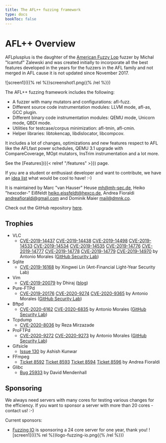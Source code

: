```yaml
---
title: The AFL++ fuzzing framework
type: docs
bookToc: false
---
```


# AFL++ Overview

AFLplusplus is the daughter of the [American Fuzzy Lop](http://lcamtuf.coredump.cx/afl/) fuzzer by Michal "lcamtuf" Zalewski and was created initially to incorporate all the best features developed in the years for the fuzzers in the AFL family and not merged in AFL cause it is not updated since November 2017.

![screen1]({{% rel %}}screenshot1.png{{% /rel %}})

The AFL++ fuzzing framework includes the following:

+ A fuzzer with many mutators and configurations: afl-fuzz.
+ Different source code instrumentation modules: LLVM mode, afl-as, GCC plugin.
+ Different binary code instrumentation modules: QEMU mode, Unicorn mode, QBDI mode.
+ Utilities for testcase/corpus minimization: afl-tmin, afl-cmin.
+ Helper libraries: libtokencap, libdislocator, libcompcov.

It includes a lot of changes, optimizations and new features respect to AFL like the AFLfast power schedules, QEMU 3.1 upgrade with CompareCoverage, MOpt mutators, InsTrim instrumentation and a lot more.

See the [Features]({{< relref "/features" >}}) page.

If you are a student or enthusiast developer and want to contribute, we have an [idea list](https://github.com/AFLplusplus/AFLplusplus/blob/master/docs/ideas.md) what would be cool to have! :-)

It is maintained by Marc "van Hauser" Heuse <mh@mh-sec.de>, Heiko "hexcoder-" Eißfeldt <heiko.eissfeldt@hexco.de>, Andrea Fioraldi <andreafioraldi@gmail.com> and Dominik Maier <mail@dmnk.co>.

Check out the GitHub repository [here](https://github.com/AFLplusplus/AFLplusplus).

## Trophies

+ VLC
  * [CVE-2019-14437](https://cve.mitre.org/cgi-bin/cvename.cgi?name=CVE-2019-14437) [CVE-2019-14438](https://cve.mitre.org/cgi-bin/cvename.cgi?name=CVE-2019-14438) [CVE-2019-14498](https://cve.mitre.org/cgi-bin/cvename.cgi?name=CVE-2019-14498) [CVE-2019-14533](https://cve.mitre.org/cgi-bin/cvename.cgi?name=CVE-2019-14533) [CVE-2019-14534](https://cve.mitre.org/cgi-bin/cvename.cgi?name=CVE-2019-14534) [CVE-2019-14535](https://cve.mitre.org/cgi-bin/cvename.cgi?name=CVE-2019-14535) [CVE-2019-14776](https://cve.mitre.org/cgi-bin/cvename.cgi?name=CVE-2019-14776) [CVE-2019-14777](https://cve.mitre.org/cgi-bin/cvename.cgi?name=CVE-2019-14777) [CVE-2019-14778](https://cve.mitre.org/cgi-bin/cvename.cgi?name=CVE-2019-14778) [CVE-2019-14779](https://cve.mitre.org/cgi-bin/cvename.cgi?name=CVE-2019-14779) [CVE-2019-14970](https://cve.mitre.org/cgi-bin/cvename.cgi?name=CVE-2019-14970) by Antonio Morales ([GitHub Security Lab](https://securitylab.github.com/research/vlc-vulnerability-heap-overflow))
+ Sqlite
  * [CVE-2019-16168](https://cve.mitre.org/cgi-bin/cvename.cgi?name=CVE-2019-16168) by Xingwei Lin (Ant-Financial Light-Year Security Lab)
+ Vim
  * [CVE-2019-20079](https://cve.mitre.org/cgi-bin/cvename.cgi?name=CVE-2019-20079) by Dhiraj ([blog](https://www.inputzero.io/2020/03/fuzzing-vim.html))
+ Pure-FTPd
  * [CVE-2019-20176](https://cve.mitre.org/cgi-bin/cvename.cgi?name=CVE-2019-20176) [CVE-2020-9274](https://cve.mitre.org/cgi-bin/cvename.cgi?name=CVE-2019-14437) [CVE-2020-9365](https://cve.mitre.org/cgi-bin/cvename.cgi?name=CVE-2020-9365) by Antonio Morales ([GitHub Security Lab](https://securitylab.github.com/research/fuzzing-sockets-FTP))
+ Bftpd
  * [CVE-2020-6162](https://cve.mitre.org/cgi-bin/cvename.cgi?name=CVE-2020-6162) [CVE-2020-6835](https://cve.mitre.org/cgi-bin/cvename.cgi?name=CVE-2020-6835) by Antonio Morales ([GitHub Security Lab](https://securitylab.github.com/research/fuzzing-sockets-FTP))
+ Tcpdump
  * [CVE-2020-8036](https://cve.mitre.org/cgi-bin/cvename.cgi?name=CVE-2020-8036) by Reza Mirzazade
+ ProFTPd
  * [CVE-2020-9272](https://cve.mitre.org/cgi-bin/cvename.cgi?name=CVE-2020-9272) [CVE-2020-9273](https://cve.mitre.org/cgi-bin/cvename.cgi?name=CVE-2020-9273) by Antonio Morales ([GitHub Security Lab](https://securitylab.github.com/research/fuzzing-sockets-FTP))
+ Gifsicle
  * [Issue 130](https://github.com/kohler/gifsicle/issues/130) by Ashish Kunwar
+ FFmpeg
  * [Ticket 8592](https://trac.ffmpeg.org/ticket/8592) [Ticket 8593](https://trac.ffmpeg.org/ticket/8593) [Ticket 8594](https://trac.ffmpeg.org/ticket/8594) [Ticket 8596](https://trac.ffmpeg.org/ticket/8596) by Andrea Fioraldi
+ Glibc
  * [Bug 25933](https://sourceware.org/bugzilla/show_bug.cgi?id=25933) by David Mendenhall

## Sponsoring

We always need servers with many cores for testing various changes for the efficiency.
If you want to sponsor a server with more than 20 cores - contact us! :-)

Current sponsors:

* [Fuzzing IO](https://www.fuzzing.io) is sponsoring a 24 core server for one year, thank you! ![screen1]({{% rel %}}logo-fuzzing-io.png{{% /rel %}})
